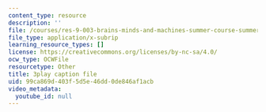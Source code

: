 ```yaml
---
content_type: resource
description: ''
file: /courses/res-9-003-brains-minds-and-machines-summer-course-summer-2015/99ca869d403f5d5e46dd0de846af1acb_GXuI9fKDxso.srt
file_type: application/x-subrip
learning_resource_types: []
license: https://creativecommons.org/licenses/by-nc-sa/4.0/
ocw_type: OCWFile
resourcetype: Other
title: 3play caption file
uid: 99ca869d-403f-5d5e-46dd-0de846af1acb
video_metadata:
  youtube_id: null
---
```

